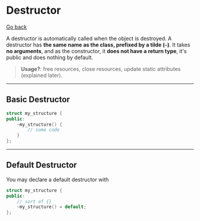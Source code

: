 # Destructor

[Go back](../index.md#structures-and-classes)

A destructor is automatically called when the object is destroyed. A destructor has **the same name as the class, prefixed by a tilde (`~`)**. It takes **no arguments**, and as the constructor, it **does not have a return type**, it's public and does nothing by default.

> **Usage?**: free resources, close resources, update static attributes (explained later).

<hr class="sl">

## Basic Destructor

```cpp
struct my_structure {
public:
    ~my_structure() {
        // some code
    }
};
```

<hr class="sr">

## Default Destructor

You may declare a default destructor with

```cpp
struct my_structure {
public:
	// sort of {}
    ~my_structure() = default;
};
```